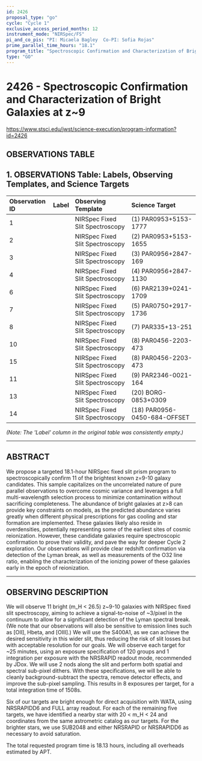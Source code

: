 ```yaml
---
id: 2426
proposal_type: "go"
cycle: "Cycle 1"
exclusive_access_period_months: 12
instrument_mode: "NIRSpec/FS"
pi_and_co_pis: "PI: Micaela Bagley  Co-PI: Sofia Rojas"
prime_parallel_time_hours: "18.1"
program_title: "Spectroscopic Confirmation and Characterization of Bright Galaxies at z~9"
type: "GO"
---
```

# 2426 - Spectroscopic Confirmation and Characterization of Bright Galaxies at z~9
https://www.stsci.edu/jwst/science-execution/program-information?id=2426
## OBSERVATIONS TABLE
## 1. OBSERVATIONS Table: Labels, Observing Templates, and Science Targets

| Observation ID | Label | Observing Template           | Science Target                |
| :------------- | :---- | :--------------------------- | :---------------------------- |
| 1              |       | NIRSpec Fixed Slit Spectroscopy | (1) PAR0953+5153-1777         |
| 2              |       | NIRSpec Fixed Slit Spectroscopy | (2) PAR0953+5153-1655         |
| 3              |       | NIRSpec Fixed Slit Spectroscopy | (3) PAR0956+2847-169          |
| 4              |       | NIRSpec Fixed Slit Spectroscopy | (4) PAR0956+2847-1130         |
| 6              |       | NIRSpec Fixed Slit Spectroscopy | (6) PAR2139+0241-1709         |
| 7              |       | NIRSpec Fixed Slit Spectroscopy | (5) PAR0750+2917-1736         |
| 8              |       | NIRSpec Fixed Slit Spectroscopy | (7) PAR335+13-251             |
| 10             |       | NIRSpec Fixed Slit Spectroscopy | (8) PAR0456-2203-473          |
| 15             |       | NIRSpec Fixed Slit Spectroscopy | (8) PAR0456-2203-473          |
| 11             |       | NIRSpec Fixed Slit Spectroscopy | (9) PAR2346-0021-164          |
| 13             |       | NIRSpec Fixed Slit Spectroscopy | (20) BORG-0853+0309           |
| 14             |       | NIRSpec Fixed Slit Spectroscopy | (18) PAR0956-0450-684-OFFSET  |

*(Note: The 'Label' column in the original table was consistently empty.)*

---

## ABSTRACT

We propose a targeted 18.1-hour NIRSpec fixed slit prism program to spectroscopically confirm 11 of the brightest known z=9-10 galaxy candidates. This sample capitalizes on the uncorrelated nature of pure parallel observations to overcome cosmic variance and leverages a full multi-wavelength selection process to minimize contamination without sacrificing completeness. The abundance of bright galaxies at z>8 can provide key constraints on models, as the predicted abundance varies greatly when different physical prescriptions for gas cooling and star formation are implemented. These galaxies likely also reside in overdensities, potentially representing some of the earliest sites of cosmic reionization. However, these candidate galaxies require spectroscopic confirmation to prove their validity, and pave the way for deeper Cycle 2 exploration. Our observations will provide clear redshift confirmation via detection of the Lyman break, as well as measurements of the O32 line ratio, enabling the characterization of the ionizing power of these galaxies early in the epoch of reionization.

---

## OBSERVING DESCRIPTION

We will observe 11 bright (m_H < 26.5) z~9-10 galaxies with NIRSpec fixed slit spectroscopy, aiming to achieve a signal-to-noise of ~3/pixel in the continuum to allow for a significant detection of the Lyman spectral break. (We note that our observations will also be sensitive to emission lines such as [OII], Hbeta, and [OIII].) We will use the S400A1, as we can achieve the desired sensitivity in this wider slit, thus reducing the risk of slit losses but with acceptable resolution for our goals. We will observe each target for ~25 minutes, using an exposure specification of 120 groups and 1 integration per exposure with the NRSRAPID readout mode, recommended by JDox. We will use 2 nods along the slit and perform both spatial and spectral sub-pixel dithers. With these specifications, we will be able to cleanly background-subtract the spectra, remove detector effects, and improve the sub-pixel sampling. This results in 8 exposures per target, for a total integration time of 1508s.

Six of our targets are bright enough for direct acquisition with WATA, using NRSRAPIDD6 and FULL array readout. For each of the remaining five targets, we have identified a nearby star with 20 < m_H < 24 and coordinates from the same astrometric catalog as our targets. For the brighter stars, we use SUB2048 and either NRSRAPID or NRSRAPIDD6 as necessary to avoid saturation.

The total requested program time is 18.13 hours, including all overheads estimated by APT.